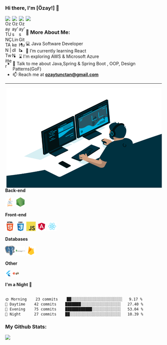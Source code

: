 ### Hi there, I'm [Özay!] 👋

<a href="https://twitter.com/ozaytunctan" target="_blank">
  <img align="left" alt="Ozay TUNÇTAN | Twitter" width="22px" src="https://github.com/gauravghongde/social-icons/blob/master/PNG/White/Twitter_white.png" />
</a>
<a href="https://www.linkedin.com/in/ozaytunctan/" target="_blank">
  <img align="left" alt="Ozay's LinkedIN" width="22px" src="https://github.com/gauravghongde/social-icons/blob/master/PNG/White/LinkedIN_white.png"/>
</a>
<a href="https://github.com/ozaytunctan" target="_blank">
  <img align="left" alt="Ozay's GitHub" width="22px" src="https://github.com/gauravghongde/social-icons/blob/master/PNG/White/Github_white.png" />
</a>

![](https://komarev.com/ghpvc/?username=ozaytunctan)
<br />

  ### 🧐 More About Me:
  
- 💻 Java Software Developer
- 📝 I’m currently learning React 
- ⌛ I'm exploring AWS & Microsoft Azure
- 💬 Talk to me about Java,Spring & Spring Boot , OOP, Design Patterns(GoF)
- 📫 Reach me at  **ozaytunctan@gmail.com**

 
 ---

 <img align="right" alt="GIF" src="https://raw.githubusercontent.com/bekiristek/bekiristek/main/code.gif?raw=true" width="500" height="320" />
 
**Back-end**

<code><img height="30" src="https://raw.githubusercontent.com/github/explore/80688e429a7d4ef2fca1e82350fe8e3517d3494d/topics/java/java.png"></code>
<code><img height="30" src="https://raw.githubusercontent.com/github/explore/80688e429a7d4ef2fca1e82350fe8e3517d3494d/topics/nodejs/nodejs.png"></code>

**Front-end**

<code><img height="30" src="https://raw.githubusercontent.com/github/explore/80688e429a7d4ef2fca1e82350fe8e3517d3494d/topics/html/html.png"></code>
<code><img height="30" src="https://raw.githubusercontent.com/github/explore/80688e429a7d4ef2fca1e82350fe8e3517d3494d/topics/css/css.png"></code>
<code><img height="30" src="https://raw.githubusercontent.com/github/explore/80688e429a7d4ef2fca1e82350fe8e3517d3494d/topics/javascript/javascript.png"></code>
<code><img height="30" src="https://raw.githubusercontent.com/github/explore/80688e429a7d4ef2fca1e82350fe8e3517d3494d/topics/angular/angular.png"></code>
<code><img height="30" src="https://raw.githubusercontent.com/github/explore/80688e429a7d4ef2fca1e82350fe8e3517d3494d/topics/react/react.png"></code>

**Databases**

<code><img height="30" src="https://raw.githubusercontent.com/github/explore/80688e429a7d4ef2fca1e82350fe8e3517d3494d/topics/postgresql/postgresql.png"></code>
<code><img height="30" src="https://raw.githubusercontent.com/github/explore/80688e429a7d4ef2fca1e82350fe8e3517d3494d/topics/mongodb/mongodb.png"></code>
<code><img height="30" src="https://raw.githubusercontent.com/github/explore/80688e429a7d4ef2fca1e82350fe8e3517d3494d/topics/firebase/firebase.png"></code>

**Other**

<code><img height="20" src="https://raw.githubusercontent.com/github/explore/80688e429a7d4ef2fca1e82350fe8e3517d3494d/topics/flutter/flutter.png"></code>
<code><img height="20" src="https://raw.githubusercontent.com/github/explore/80688e429a7d4ef2fca1e82350fe8e3517d3494d/topics/git/git.png"></code>

<!--START_SECTION:waka-->
**I'm a Night 🦉**
```text

🌞 Morning    23 commits    ██░░░░░░░░░░░░░░░░░░░░░░░   9.17 %
🌆 Daytime    42 commits    ███████░░░░░░░░░░░░░░░░░░   27.40 % 
🌃 Evening    75 commits    ████████████░░░░░░░░░░░░░   53.04 % 
🌙 Night      27 commits    ██░░░░░░░░░░░░░░░░░░░░░░░   10.39 %

```
<!--END_SECTION:waka-->



<!-- TODO-IST:START -->
### My Github Stats:
<!-- TODO-IST:END -->

  <div align=center>
    <a href="https://github.com/anuraghazra/github-readme-stats">
      <img width=325 align="left" src="https://github-readme-stats.vercel.app/api/top-langs/?username=ozaytunctan" />
    </a>
  </div>

 <!--📈 my github stats

<p align="center"> <img src="https://github-readme-stats.vercel.app/api?username=ozaytunctan&show_icons=true&theme=gotham" alt="ozaytunctan" />
-->
